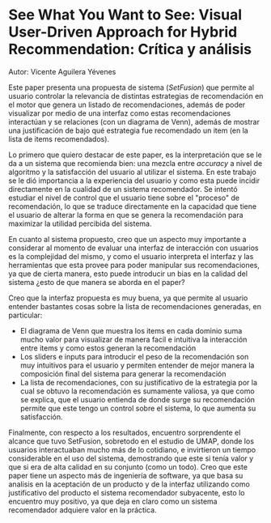 # See What You Want to See: Visual User-Driven Approach for Hybrid Recommendation: Crítica y análisis

Autor: Vicente Aguilera Yévenes

Este paper presenta una propuesta de sistema (*SetFusion*) que permite al usuario controlar la relevancia de distintas estrategias de recomendación en el motor que genera un listado de recomendaciones, además de poder visualizar por medio de una interfaz como estas recomendaciones interactúan y se relaciones (con un diagrama de Venn), además de mostrar una justificación de bajo qué estrategia fue recomendado un item (en la lista de items recomendados).

Lo primero que quiero destacar de este paper, es la interpretación que se le da a un sistema que recomienda bien: una mezcla entre *accuracy* a nivel de algoritmo y la satisfacción del usuario al utilizar el sistema. En este trabajo se le dió importancia a la experiencia del usuario y como esta puede incidir directamente en la cualidad de un sistema recomendador. Se intentó estudiar el nivel de control que el usuario tiene sobre el "proceso" de recomendación, lo que se traduce directamente en la capacidad que tiene el usuario de alterar la forma en que se genera la recomendación para maximizar la utilidad percibida del sistema.

En cuanto al sistema propuesto, creo que un aspecto muy importante a considerar al momento de evaluar una interfaz de interacción con usuarios es la complejidad del mismo, y como el usuario interpreta el interfaz y las herramientas que esta provee para poder manipular sus recomendaciones, ya que de cierta manera, esto puede introducir un bias en la calidad del sistema ¿esto de que manera se aborda en el paper?

Creo que la interfaz propuesta es muy buena, ya que permite al usuario entender bastantes cosas sobre la lista de recomendaciones generadas, en particular:

- El diagrama de Venn que muestra los items en cada dominio suma mucho valor para visualizar de manera facil e intuitiva la interacción entre items y como estos generan la recomendación
- Los sliders e inputs para introducir el peso de la recomendación son muy intuitivos para el usuario y permiten entender de mejor manera la composición final del sistema para generar la recomendación
- La lista de recomendaciones, con su justificativo de la estrategia por la cual se obtuvo la recomendación es sumamente valiosa, ya que como se explica, que el usuario entienda de donde surge su recomendación permite que este tengo un control sobre el sistema, lo que aumenta su satisfacción.

Finalmente, con respecto a los resultados, encuentro sorprendente el alcance que tuvo SetFusion, sobretodo en el estudio de UMAP, donde los usuarios interactuaban mucho más de lo cotidiano, e invirtieron un tiempo considerable en el uso del sistema, demostrando que este si tenía valor y que si era de alta calidad en su conjunto (como un todo). Creo que este paper tiene un aspecto más de ingeniería de software, ya que basa su analisis en la aceptación de un producto y de la interfaz utilizando como justificativo del producto el sistema recomendador subyacente, esto lo encuentro muy positivo, ya que deja en claro como un sistema recomendador adquiere valor en la práctica.